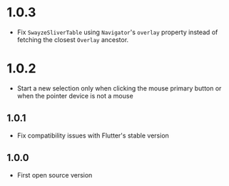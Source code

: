 # 1.0.3

- Fix `SwayzeSliverTable` using `Navigator`'s `overlay` property instead of fetching the closest 
  `Overlay` ancestor.

# 1.0.2

- Start a new selection only when clicking the mouse primary button or when the pointer device is not a mouse

## 1.0.1

- Fix compatibility issues with Flutter's stable version

## 1.0.0

- First open source version
